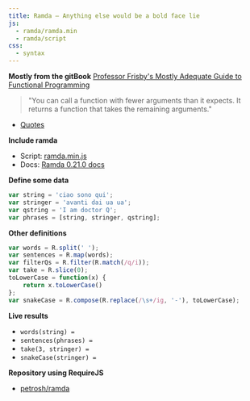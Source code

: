 ```yaml
---
title: Ramda – Anything else would be a bold face lie
js:
  - ramda/ramda.min
  - ramda/script
css:
  - syntax
---
```


**Mostly from the gitBook** [Professor Frisby's Mostly Adequate Guide to Functional Programming](https://drboolean.gitbooks.io/mostly-adequate-guide/)

> "You can call a function with fewer arguments than it expects. It returns a function that takes the remaining arguments."

- [Quotes](https://github.com/petrosh/diarissues/issues/6)

**Include ramda**

- Script: [ramda.min.js](/assets/js/ramda/ramda.min.js)
- Docs: [Ramda 0.21.0 docs](http://ramdajs.com/0.21.0/docs/)

**Define some data**

```js
var string = 'ciao sono qui';
var stringer = 'avanti dai ua ua';
var qstring = 'I am doctor Q';
var phrases = [string, stringer, qstring];
```

**Other definitions**

```js
var words = R.split(' ');
var sentences = R.map(words);
var filterQs = R.filter(R.match(/q/i));
var take = R.slice(0);
toLowerCase = function(x) {
	return x.toLowerCase()
};
var snakeCase = R.compose(R.replace(/\s+/ig, '-'), toLowerCase);
```

**Live results**

- <code>words(string) = <span class="result words"></span></code>
- <code>sentences(phrases) = <span class="result sentences"></span></code>
- <code>take(3, stringer) = <span class="result take"></span></code>
- <code>snakeCase(stringer) = <span class="result snakecase"></span></code>

**Repository using RequireJS**

- [petrosh/ramda](/ramda/)
